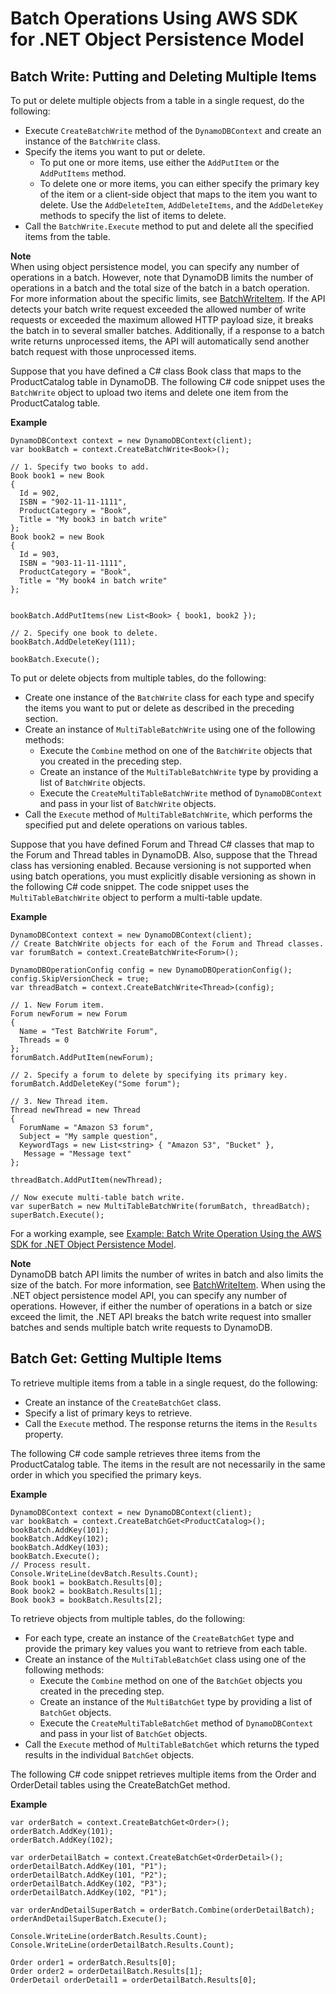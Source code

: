 # Batch Operations Using AWS SDK for \.NET Object Persistence Model<a name="DotNetDynamoDBContext.BatchOperations"></a>

## Batch Write: Putting and Deleting Multiple Items<a name="DotNetDynamoDBContext.BatchWrite"></a>

To put or delete multiple objects from a table in a single request, do the following:
+ Execute `CreateBatchWrite` method of the `DynamoDBContext` and create an instance of the `BatchWrite` class\.
+ Specify the items you want to put or delete\.
  + To put one or more items, use either the `AddPutItem` or the `AddPutItems` method\.
  + To delete one or more items, you can either specify the primary key of the item or a client\-side object that maps to the item you want to delete\. Use the `AddDeleteItem`, `AddDeleteItems`, and the `AddDeleteKey` methods to specify the list of items to delete\.
+ Call the `BatchWrite.Execute` method to put and delete all the specified items from the table\.

**Note**  
When using object persistence model, you can specify any number of operations in a batch\. However, note that DynamoDB limits the number of operations in a batch and the total size of the batch in a batch operation\. For more information about the specific limits, see [BatchWriteItem](http://docs.aws.amazon.com/amazondynamodb/latest/APIReference/API_BatchWriteItem.html)\. If the API detects your batch write request exceeded the allowed number of write requests or exceeded the maximum allowed HTTP payload size, it breaks the batch in to several smaller batches\. Additionally, if a response to a batch write returns unprocessed items, the API will automatically send another batch request with those unprocessed items\.

Suppose that you have defined a C\# class Book class that maps to the ProductCatalog table in DynamoDB\. The following C\# code snippet uses the `BatchWrite` object to upload two items and delete one item from the ProductCatalog table\. 

**Example**  

```
DynamoDBContext context = new DynamoDBContext(client);
var bookBatch = context.CreateBatchWrite<Book>();

// 1. Specify two books to add.
Book book1 = new Book
{
  Id = 902,
  ISBN = "902-11-11-1111",
  ProductCategory = "Book",
  Title = "My book3 in batch write"
};
Book book2 = new Book
{
  Id = 903,
  ISBN = "903-11-11-1111",
  ProductCategory = "Book",
  Title = "My book4 in batch write"
};


bookBatch.AddPutItems(new List<Book> { book1, book2 });

// 2. Specify one book to delete.
bookBatch.AddDeleteKey(111);

bookBatch.Execute();
```

To put or delete objects from multiple tables, do the following:
+ Create one instance of the `BatchWrite` class for each type and specify the items you want to put or delete as described in the preceding section\.
+ Create an instance of `MultiTableBatchWrite` using one of the following methods:
  + Execute the `Combine` method on one of the `BatchWrite` objects that you created in the preceding step\. 
  + Create an instance of the `MultiTableBatchWrite` type by providing a list of `BatchWrite` objects\.
  + Execute the `CreateMultiTableBatchWrite` method of `DynamoDBContext` and pass in your list of `BatchWrite` objects\.
+ Call the `Execute` method of `MultiTableBatchWrite`, which performs the specified put and delete operations on various tables\.

Suppose that you have defined Forum and Thread C\# classes that map to the Forum and Thread tables in DynamoDB\. Also, suppose that the Thread class has versioning enabled\. Because versioning is not supported when using batch operations, you must explicitly disable versioning as shown in the following C\# code snippet\. The code snippet uses the `MultiTableBatchWrite` object to perform a multi\-table update\. 

**Example**  

```
DynamoDBContext context = new DynamoDBContext(client);
// Create BatchWrite objects for each of the Forum and Thread classes.
var forumBatch = context.CreateBatchWrite<Forum>();

DynamoDBOperationConfig config = new DynamoDBOperationConfig();
config.SkipVersionCheck = true;
var threadBatch = context.CreateBatchWrite<Thread>(config);

// 1. New Forum item.
Forum newForum = new Forum
{
  Name = "Test BatchWrite Forum",
  Threads = 0
};
forumBatch.AddPutItem(newForum);

// 2. Specify a forum to delete by specifying its primary key.
forumBatch.AddDeleteKey("Some forum");

// 3. New Thread item.
Thread newThread = new Thread
{
  ForumName = "Amazon S3 forum",
  Subject = "My sample question",
  KeywordTags = new List<string> { "Amazon S3", "Bucket" },
   Message = "Message text"
};

threadBatch.AddPutItem(newThread);

// Now execute multi-table batch write.
var superBatch = new MultiTableBatchWrite(forumBatch, threadBatch);
superBatch.Execute();
```

For a working example, see [Example: Batch Write Operation Using the AWS SDK for \.NET Object Persistence Model](orm-dotnet-batchoperations-example.md)\. 

**Note**  
DynamoDB batch API limits the number of writes in batch and also limits the size of the batch\. For more information, see [BatchWriteItem](http://docs.aws.amazon.com/amazondynamodb/latest/APIReference/API_BatchWriteItem.html)\. When using the \.NET object persistence model API, you can specify any number of operations\. However, if either the number of operations in a batch or size exceed the limit, the \.NET API breaks the batch write request into smaller batches and sends multiple batch write requests to DynamoDB\.

## Batch Get: Getting Multiple Items<a name="DotNetDynamoDBContext.BatchGet"></a>

To retrieve multiple items from a table in a single request, do the following:
+ Create an instance of the `CreateBatchGet` class\.
+ Specify a list of primary keys to retrieve\.
+ Call the `Execute` method\. The response returns the items in the `Results` property\.

The following C\# code sample retrieves three items from the ProductCatalog table\. The items in the result are not necessarily in the same order in which you specified the primary keys\.

**Example**  

```
DynamoDBContext context = new DynamoDBContext(client);
var bookBatch = context.CreateBatchGet<ProductCatalog>();
bookBatch.AddKey(101);
bookBatch.AddKey(102);
bookBatch.AddKey(103);
bookBatch.Execute();
// Process result.
Console.WriteLine(devBatch.Results.Count);
Book book1 = bookBatch.Results[0];
Book book2 = bookBatch.Results[1];
Book book3 = bookBatch.Results[2];
```

To retrieve objects from multiple tables, do the following:
+ For each type, create an instance of the `CreateBatchGet` type and provide the primary key values you want to retrieve from each table\. 
+ Create an instance of the `MultiTableBatchGet` class using one of the following methods:
  + Execute the `Combine` method on one of the `BatchGet` objects you created in the preceding step\. 
  + Create an instance of the `MultiBatchGet` type by providing a list of `BatchGet` objects\.
  + Execute the `CreateMultiTableBatchGet` method of `DynamoDBContext` and pass in your list of `BatchGet` objects\.
+ Call the `Execute` method of `MultiTableBatchGet` which returns the typed results in the individual `BatchGet` objects\.

 The following C\# code snippet retrieves multiple items from the Order and OrderDetail tables using the CreateBatchGet method\. 

**Example**  

```
var orderBatch = context.CreateBatchGet<Order>();
orderBatch.AddKey(101);
orderBatch.AddKey(102);
 
var orderDetailBatch = context.CreateBatchGet<OrderDetail>();
orderDetailBatch.AddKey(101, "P1");
orderDetailBatch.AddKey(101, "P2");
orderDetailBatch.AddKey(102, "P3");
orderDetailBatch.AddKey(102, "P1");
 
var orderAndDetailSuperBatch = orderBatch.Combine(orderDetailBatch);
orderAndDetailSuperBatch.Execute();
 
Console.WriteLine(orderBatch.Results.Count);
Console.WriteLine(orderDetailBatch.Results.Count);
 
Order order1 = orderBatch.Results[0];
Order order2 = orderDetailBatch.Results[1];
OrderDetail orderDetail1 = orderDetailBatch.Results[0];
```